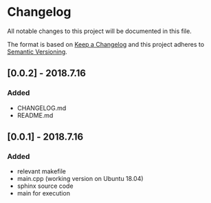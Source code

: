 # Changelog
All notable changes to this project will be documented in this file.

The format is based on [Keep a Changelog](http://keepachangelog.com/en/1.0.0/)
and this project adheres to [Semantic Versioning](http://semver.org/spec/v2.0.0.html).

## [0.0.2] - 2018.7.16
### Added
- CHANGELOG.md
- README.md

## [0.0.1] - 2018.7.16
### Added
- relevant makefile
- main.cpp (working version on Ubuntu 18.04)
- sphinx source code
- main for execution
